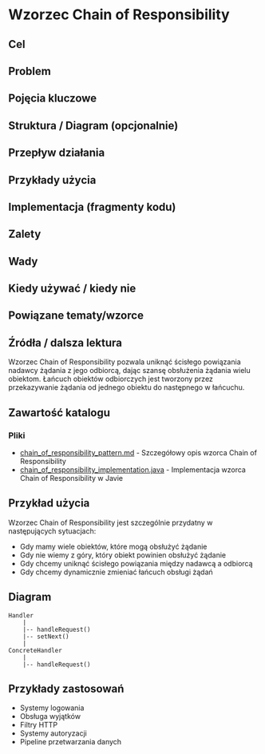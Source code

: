 # Wzorzec Chain of Responsibility

## Cel

## Problem

## Pojęcia kluczowe

## Struktura / Diagram (opcjonalnie)

## Przepływ działania

## Przykłady użycia

## Implementacja (fragmenty kodu)

## Zalety

## Wady

## Kiedy używać / kiedy nie

## Powiązane tematy/wzorce

## Źródła / dalsza lektura


Wzorzec Chain of Responsibility pozwala uniknąć ścisłego powiązania nadawcy żądania z jego odbiorcą, dając szansę obsłużenia żądania wielu obiektom. Łańcuch obiektów odbiorczych jest tworzony przez przekazywanie żądania od jednego obiektu do następnego w łańcuchu.

## Zawartość katalogu

### Pliki

- [chain_of_responsibility_pattern.md](chain_of_responsibility_pattern.md) - Szczegółowy opis wzorca Chain of Responsibility
- [chain_of_responsibility_implementation.java](chain_of_responsibility_implementation.java) - Implementacja wzorca Chain of Responsibility w Javie

## Przykład użycia

Wzorzec Chain of Responsibility jest szczególnie przydatny w następujących sytuacjach:
- Gdy mamy wiele obiektów, które mogą obsłużyć żądanie
- Gdy nie wiemy z góry, który obiekt powinien obsłużyć żądanie
- Gdy chcemy uniknąć ścisłego powiązania między nadawcą a odbiorcą
- Gdy chcemy dynamicznie zmieniać łańcuch obsługi żądań

## Diagram

```
Handler
    |
    |-- handleRequest()
    |-- setNext()
    |
ConcreteHandler
    |
    |-- handleRequest()
```

## Przykłady zastosowań

- Systemy logowania
- Obsługa wyjątków
- Filtry HTTP
- Systemy autoryzacji
- Pipeline przetwarzania danych


